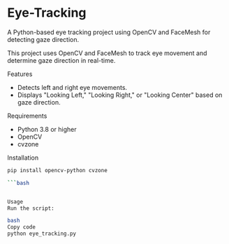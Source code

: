 # Eye-Tracking
A Python-based eye tracking project using OpenCV and FaceMesh for detecting gaze direction.


This project uses OpenCV and FaceMesh to track eye movement and determine gaze direction in real-time.

Features
- Detects left and right eye movements.
- Displays "Looking Left," "Looking Right," or "Looking Center" based on gaze direction.

Requirements
- Python 3.8 or higher
- OpenCV
- cvzone

Installation
```bash
pip install opencv-python cvzone

```bash


Usage
Run the script:

bash
Copy code
python eye_tracking.py

